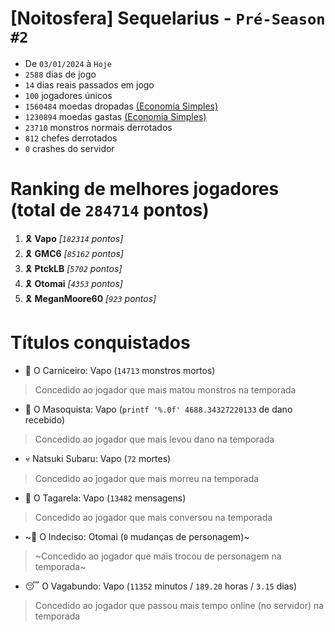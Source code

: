 # [Noitosfera] Sequelarius - `Pré-Season #2`
- De `03/01/2024` à `Hoje`
- `2588` dias de jogo
- `14` dias reais passados em jogo
- `100` jogadores únicos
- `1560484` moedas dropadas [(Economia Simples)](https://github.com/otomay/Economia-Simples)
- `1230894` moedas gastas [(Economia Simples)](https://github.com/otomay/Economia-Simples)
- `23710` monstros normais derrotados
- `812` chefes derrotados
- `0` crashes do servidor

# Ranking de melhores jogadores (total de `284714` pontos)
1. 🎗️ **Vapo** *[`182314` pontos]*
2. 🎗️ **GMC6** *[`85162` pontos]*
3. 🎗️ **PtckLB** *[`5702` pontos]*
4. 🎗️ **Otomai** *[`4353` pontos]*
5. 🎗️ **MeganMoore60** *[`923` pontos]*

# Títulos conquistados
- 👹 O Carniceiro: Vapo (`14713` monstros mortos)
> Concedido ao jogador que mais matou monstros na temporada
- 🥵 O Masoquista: Vapo (`printf '%.0f' 4688.34327220133` de dano recebido)
> Concedido ao jogador que mais levou dano na temporada
- 💀 Natsuki Subaru: Vapo (`72` mortes)
> Concedido ao jogador que mais morreu na temporada
- 🦜 O Tagarela: Vapo (`13482` mensagens)
> Concedido ao jogador que mais conversou na temporada
- ~🤔 O Indeciso: Otomai (`0` mudanças de personagem)~
> ~Concedido ao jogador que mais trocou de personagem na temporada~
- 😴 O Vagabundo: Vapo (`11352` minutos / `189.20` horas / `3.15` dias)
> Concedido ao jogador que passou mais tempo online (no servidor) na temporada
